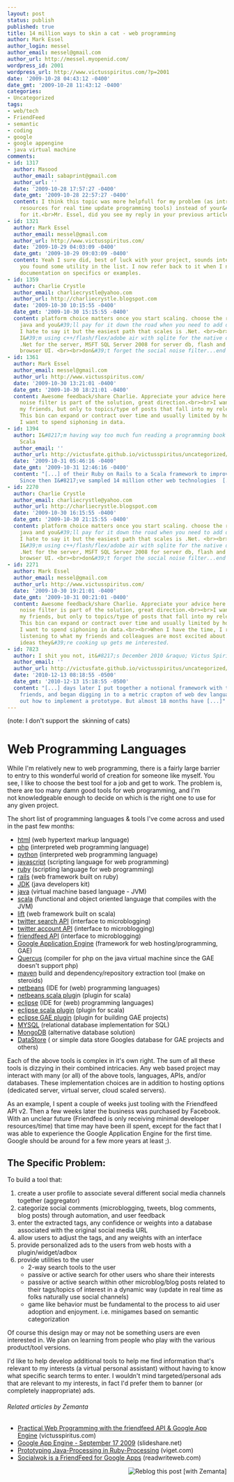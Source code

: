 ```yaml
---
layout: post
status: publish
published: true
title: 14 million ways to skin a cat - web programming
author: Mark Essel
author_login: messel
author_email: messel@gmail.com
author_url: http://messel.myopenid.com/
wordpress_id: 2001
wordpress_url: http://www.victusspiritus.com/?p=2001
date: '2009-10-28 04:43:12 -0400'
date_gmt: '2009-10-28 11:43:12 -0400'
categories:
- Uncategorized
tags:
- web/tech
- FriendFeed
- semantic
- coding
- google
- google appengine
- java virtual machine
comments:
- id: 1317
  author: Masood
  author_email: sabaprint@gmail.com
  author_url: ''
  date: '2009-10-28 17:57:27 -0400'
  date_gmt: '2009-10-28 22:57:27 -0400'
  content: I think this topic was more helpfull for my problem (as introducing some
    resources for real time update programming tools) instead of your&#39;s :D<br>thanks
    for it.<br>Mr. Essel, did you see my reply in your previous article?
- id: 1321
  author: Mark Essel
  author_email: messel@gmail.com
  author_url: http://www.victusspiritus.com/
  date: '2009-10-29 04:03:09 -0400'
  date_gmt: '2009-10-29 09:03:09 -0400'
  content: Yeah I sure did, best of luck with your project, sounds interesting.<br><br>Glad
    you found some utility in the list. I now refer back to it when I need to grab
    documentation on specifics or examples.
- id: 1359
  author: Charlie Crystle
  author_email: charliecrystle@yahoo.com
  author_url: http://charliecrystle.blogspot.com
  date: '2009-10-30 10:15:55 -0400'
  date_gmt: '2009-10-30 15:15:55 -0400'
  content: platform choice matters once you start scaling. choose the rare air of
    java and you&#39;ll pay for it down the road when you need to add developers.
    I hate to say it but the easiest path that scales is .Net. <br><br>That said,
    I&#39;m using c++/flash/flex/adobe air with sqlite for the native desktop piece,
    .Net for the server, MSFT SQL Server 2008 for server db, flash and ajax for the
    browser UI. <br><br>don&#39;t forget the social noise filter...end friendspam.
- id: 1361
  author: Mark Essel
  author_email: messel@gmail.com
  author_url: http://www.victusspiritus.com/
  date: '2009-10-30 13:21:01 -0400'
  date_gmt: '2009-10-30 18:21:01 -0400'
  content: Awesome feedback/share Charlie. Appreciate your advice here. The social
    noise filter is part of the solution, great direction.<br><br>I want to tune into
    my friends, but only to topics/type of posts that fall into my relevancy bin.
    This bin can expand or contract over time and usually limited by how much time
    I want to spend siphoning in data.
- id: 1394
  author: I&#8217;m having way too much fun reading a programming book &#8211; Beginning
    Scala
  author_email: ''
  author_url: http://victusfate.github.io/victusspiritus/uncategorized/2009/10/31/im-having-way-too-much-fun-reading-a-programming-book-beginning-scala/
  date: '2009-10-31 05:46:16 -0400'
  date_gmt: '2009-10-31 12:46:16 -0400'
  content: "[...] of their Ruby on Rails to a Scala framework to improve performance.
    Since then I&#8217;ve sampled 14 million other web technologies  [...]"
- id: 2270
  author: Charlie Crystle
  author_email: charliecrystle@yahoo.com
  author_url: http://charliecrystle.blogspot.com
  date: '2009-10-30 16:15:55 -0400'
  date_gmt: '2009-10-30 21:15:55 -0400'
  content: platform choice matters once you start scaling. choose the rare air of
    java and you&#39;ll pay for it down the road when you need to add developers.
    I hate to say it but the easiest path that scales is .Net. <br><br>That said,
    I&#39;m using c++/flash/flex/adobe air with sqlite for the native desktop piece,
    .Net for the server, MSFT SQL Server 2008 for server db, flash and ajax for the
    browser UI. <br><br>don&#39;t forget the social noise filter...end friendspam.
- id: 2271
  author: Mark Essel
  author_email: messel@gmail.com
  author_url: http://www.victusspiritus.com/
  date: '2009-10-30 19:21:01 -0400'
  date_gmt: '2009-10-31 00:21:01 -0400'
  content: Awesome feedback/share Charlie. Appreciate your advice here. The social
    noise filter is part of the solution, great direction.<br><br>I want to tune into
    my friends, but only to topics/type of posts that fall into my relevancy bin.
    This bin can expand or contract over time and usually limited by how much time
    I want to spend siphoning in data.<br><br>When I have the time, I really appreciate
    listening to what my friends and colleagues are most excited about. What wild
    ideas they&#39;re cooking up gets me interested.
- id: 7823
  author: I shit you not, it&#8217;s December 2010 &raquo; Victus Spiritus
  author_email: ''
  author_url: http://victusfate.github.io/victusspiritus/uncategorized/2010/12/13/i-shit-you-not-its-december-2010/
  date: '2010-12-13 08:18:55 -0500'
  date_gmt: '2010-12-13 15:18:55 -0500'
  content: "[...] days later I put together a notional framework with the help of
    friends, and began digging in to a metric crapton of web dev languages to figure
    out how to implement a prototype. But almost 18 months have [...]"
---
```

<p>(note: I don't support the  skinning of cats)</p>
<h1>Web Programming Languages</h1>
<p>While I'm relatively new to web programming, there is a fairly large barrier to entry to this wonderful world of creation for someone like myself. You see, I like to choose the best tool for a job and get to work. The problem is, there are too many damn good tools for web programming, and I'm not knowledgeable enough to decide on which is the right one to use for any given project.</p>
<p>The short list of programming languages &amp; tools I've come across and used in the past few months:</p>
<ul>
<li><a href="http://www.w3schools.com/htmL/default.asp">html</a> (web hypertext markup language)</li>
<li><a href="http://php.net/index.php">php</a> (interpreted web programming language)</li>
<li><a href="http://www.greenteapress.com/thinkpython/thinkpython.html">python</a> (interpreted web programming language)</li>
<li><a href="http://www.w3schools.com/js/js_intro.asp">javascript</a> (scripting language for web programming)</li>
<li><a href="http://www.ruby-lang.org/en/">ruby</a> (scripting language for web programming)</li>
<li><a href="http://rubyonrails.org/documentation">rails</a> (web framework built on ruby)</li>
<li><a href="http://java.sun.com/javase/downloads/index.jsp">JDK</a> (java developers kit)</li>
<li><a href="http://java.sun.com/docs/books/tutorial/">java</a> (virtual machine based language - JVM)</li>
<li><a href="http://www.scala-lang.org/">scala</a> (functional and object oriented language that compiles with the JVM)</li>
<li><a href="http://liftweb.net/">lift</a> (web framework built on scala)</li>
<li><a href="http://apiwiki.twitter.com/Twitter-API-Documentation">twitter search API</a> (interface to microblogging)</li>
<li><a href="http://apiwiki.twitter.com/">twitter account API</a> (interface to microblogging)</li>
<li><a href="http://friendfeed.com/api/documentation">friendfeed API</a> (interface to microblogging)</li>
<li><a href="http://code.google.com/appengine/">Google Application Engine</a> (framework for web hosting/programming, GAE)</li>
<li><a href="http://www.caucho.com/resin-3.0/quercus/">Quercus</a> (compiler for php on the java virtual machine since the GAE doesn't support php)</li>
<li><a href="http://maven.apache.org/">maven</a> build and dependency/repository extraction tool (make on steroids)</li>
<li><a href="http://www.netbeans.org/">netbeans</a> (IDE for (web) programming languages)</li>
<li><a href="http://wiki.netbeans.org/Scala">netbeans scala plugi</a>n (plugin for scala)</li>
<li><a href="http://www.eclipse.org/">eclipse</a> (IDE for (web) programming languages)</li>
<li><a href="http://www.scala-lang.org/node/94">eclipse scala plugin</a> (plugin for scala)</li>
<li><a href="http://code.google.com/eclipse/">eclipse GAE plugin</a> (plugin for building GAE projects)</li>
<li><a href="http://dev.mysql.com/doc/">MYSQL</a> (relational database implementation for SQL)</li>
<li><a href="http://www.mongodb.org/display/DOCS/Home">MongoDB</a> (alternative database solution)</li>
<li><a href="http://code.google.com/appengine/docs/python/gettingstarted/usingdatastore.html">DataStore</a> ( or simple data store Googles database for GAE projects and others)</li>
</ul>
<p>Each of the above tools is complex in it's own right. The sum of all these tools is dizzying in their combined intricacies. Any web based project may interact with many (or all) of the above tools, languages, APIs, and/or databases. These implementation choices are in addition to hosting options (dedicated server, virtual server, cloud scaled servers).</p>
<p>As an example, I spent a couple of weeks just tooling with the Friendfeed API v2. Then a few weeks later the business was purchased by Facebook. With an unclear future (Friendfeed is only receiving minimal developer resources/time) that time may have been ill spent, except for the fact that I was able to experience the Google Application Engine for the first time. Google should be around for a few more years at least ;).</p>
<h2>The Specific Problem:</h2>
<p>To build a tool that:</p>
<ol>
<li>create a user profile to associate several different social media channels together (aggregator)</li>
<li>categorize social comments (microblogging, tweets, blog comments, blog posts) through automation, and user feedback</li>
<li>enter the extracted tags, any confidence or weights into a database associated with the original social media URL</li>
<li>allow users to adjust the tags, and any weights with an interface</li>
<li>provide personalized ads to the users from web hosts with a plugin/widget/adbox</li>
<li>provide utilities to the user
<ul>
<li>2-way search tools to the user</li>
<li>passive or active search for other users who share their interests</li>
<li>passive or active search within other microblog/blog posts related to their tags/topics of interest in a dynamic way (update in real time as folks naturally use social channels)</li>
<li>game like behavior must be fundamental to the process to aid user adoption and enjoyment. i.e. minigames based on semantic categorization</li>
</ul>
</li>
</ol>
<p>Of course this design may or may not be something users are even interested in. We plan on learning from people who play with the various product/tool versions.</p>
<p>I'd like to help develop additional tools to help me find information that's relevant to my interests (a virtual personal assistant) without having to know what specific search terms to enter. I wouldn't mind targeted/personal ads that are relevant to my interests, in fact I'd prefer them to banner (or completely inappropriate) ads.</p>
<h6 class="zemanta-related-title" style="font-size: 1em;">Related articles by Zemanta</h6>
<ul class="zemanta-article-ul">
<li class="zemanta-article-ul-li"><a href="http://victusfate.github.io/victusspiritus/uncategorized/2009/07/24/web-programming-foo/">Practical Web Programming with the friendfeed API &amp; Google App Engine</a> (victusspiritus.com)</li>
<li class="zemanta-article-ul-li"><a href="http://www.slideshare.net/sullis/google-app-engine-september-17-2009">Google App Engine - September 17 2009</a> (slideshare.net)</li>
<li class="zemanta-article-ul-li"><a href="http://www.viget.com/extend/prototyping-java-processing-in-ruby-processing/">Prototyping Java-Processing in Ruby-Processing</a> (viget.com)</li>
<li class="zemanta-article-ul-li"><a href="http://www.readwriteweb.com/enterprise/2009/09/socialwok-is-a-friendfeed-for-google-apps.php">Socialwok is a FriendFeed for Google Apps</a> (readwriteweb.com)</li>
</ul>
<div class="zemanta-pixie" style="margin-top: 10px; height: 15px;"><a class="zemanta-pixie-a" title="Reblog this post [with Zemanta]" href="http://reblog.zemanta.com/zemified/9bfa303b-065e-4da7-98fd-c6345a166a88/"><img class="zemanta-pixie-img" style="border: none; float: right;" src="http://img.zemanta.com/reblog_e.png?x-id=9bfa303b-065e-4da7-98fd-c6345a166a88" alt="Reblog this post [with Zemanta]" /></a><span class="zem-script more-related pretty-attribution"><script src="http://static.zemanta.com/readside/loader.js" type="text/javascript"></script></span></div>
